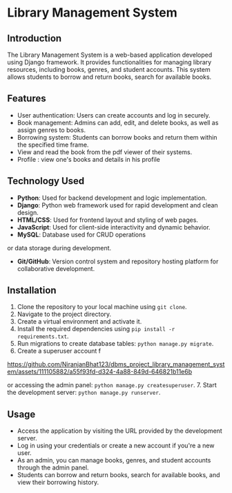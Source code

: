 # Library Management System

## Introduction
The Library Management System is a web-based application developed using Django framework. It provides functionalities for managing library resources, including books, genres, and student accounts. This system allows students to borrow and return books, search for available books.

## Features
- User authentication: Users can create accounts and log in securely.
- Book management: Admins can add, edit, and delete books, as well as assign genres to books.
- Borrowing system: Students can borrow books and return them within the specified time frame.
- View and read the book from the pdf viewer of their systems.
- Profile : view one's books and details in his profile

## Technology Used
- **Python**: Used for backend development and logic implementation.
- **Django**: Python web framework used for rapid development and clean design.
- **HTML/CSS**: Used for frontend layout and styling of web pages.
- **JavaScript**: Used for client-side interactivity and dynamic behavior.
- **MySQL**: Database used for CRUD operations



or data storage during development.
- **Git/GitHub**: Version control system and repository hosting platform for collaborative development.

## Installation
1. Clone the repository to your local machine using `git clone`.
2. Navigate to the project directory.
3. Create a virtual environment and activate it.
4. Install the required dependencies using `pip install -r requirements.txt`.
5. Run migrations to create database tables: `python manage.py migrate`.
6. Create a superuser account f

https://github.com/NiranjanBhat123/dbms_project_library_management_system/assets/111105882/a55f93fd-d324-4a88-849d-646821b11e6b

or accessing the admin panel: `python manage.py createsuperuser`.
7. Start the development server: `python manage.py runserver`.

## Usage
- Access the application by visiting the URL provided by the development server.
- Log in using your credentials or create a new account if you're a new user.
- As an admin, you can manage books, genres, and student accounts through the admin panel.
- Students can borrow and return books, search for available books, and view their borrowing history.




